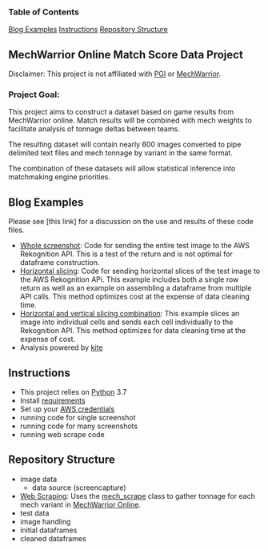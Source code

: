 ### Table of Contents
[Blog Examples](https://github.com/Kibrael/mwo_data#blog-examples)
[Instructions](https://github.com/Kibrael/mwo_data#instructions)
[Repository Structure](https://github.com/Kibrael/mwo_data#repository-structure)

## MechWarrior Online Match Score Data Project
Disclaimer: This project is not affiliated with [PGI](http://piranhagames.com/) or [MechWarrior](https://mwomercs.com/).
### Project Goal:
This project aims to construct a dataset based on game results from MechWarrior online. 
Match results will be combined with mech weights to facilitate analysis of tonnage deltas 
between teams.

The resulting dataset will contain nearly 600 images converted to pipe delimited text files
and mech tonnage by variant in the same format.

The combination of these datasets will allow statistical inference into matchmaking engine
priorities.

## Blog Examples
Please see [this link] for a discussion on the use and results of these code files.	
- [Whole screenshot](Python/whole_screenshot_example.py): Code for sending the entire test image to the AWS Rekognition API. This is a test of the return and is not optimal for dataframe construction.  
- [Horizontal slicing](Python/single_row_example.py): Code for sending horizontal slices of the test image to the AWS Rekognition APi. This example includes both a single row return as well as an example on assembling a dataframe from multiple API calls. This method optimizes cost at the expense of data cleaning time.
- [Horizontal and vertical slicing combination](Python/split_screenshot_example.py): This example slices an image into individual cells and sends each cell individually to the Rekognition API. This method optimizes for data cleaning time at the expense of cost.
- Analysis powered by [kite](kite.com)

## Instructions
- This project relies on [Python](https://www.python.org/downloads/) 3.7
- Install [requirements](requirements.txt)
- Set up your [AWS credentials](https://docs.aws.amazon.com/sdk-for-java/v1/developer-guide/setup-credentials.html)
- running code for single screenshot
- running code for many screenshots
- running web scrape code

## Repository Structure
- image data
	- data source (screencapture)
- [Web Scraping](Python/run_mech_scrape.py): Uses the [mech_scrape](Python/lib/mech_scrape.py) class to gather tonnage for each mech variant in [MechWarrior Online](https://mwomercs.com/).
- test data
- image handling
- initial dataframes
- cleaned dataframes
